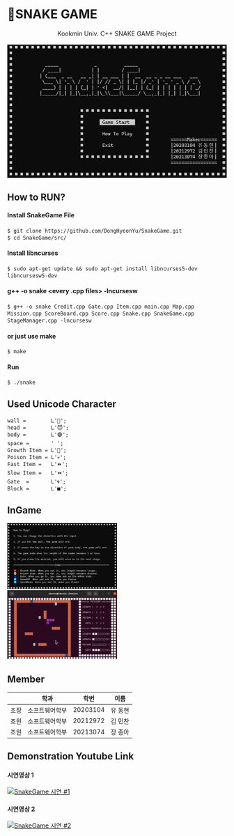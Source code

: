 # 🐍**SNAKE GAME**
<div align="center">
    Kookmin Univ. C++ SNAKE GAME Project<br><br>
    <img src="assets/snake-game-logo.png">
</div>

## How to RUN?
#### Install SnakeGame File
    $ git clone https://github.com/DongHyeonYu/SnakeGame.git
    $ cd SnakeGame/src/

#### Install libncurses
    $ sudo apt-get update && sudo apt-get install libncurses5-dev libncursesw5-dev

#### g++ -o snake <every .cpp files> -lncursesw<br>
    $ g++ -o snake Credit.cpp Gate.cpp Item.cpp main.cpp Map.cpp Mission.cpp ScoreBoard.cpp Score.cpp Snake.cpp SnakeGame.cpp StageManager.cpp -lncursesw

#### or just use make
    $ make

#### Run
    $ ./snake

## Used Unicode Character
    wall =        L'🧱';
    head =        L'😈';
    body =        L'🟣';
    space =       ' ';
    Growth Item = L'🍎';
    Poison Item = L'💀';
    Fast Item =   L'⏩';
    Slow Item =   L'⏪';
    Gate  =       L'🌀';
    Block =       L'■';

## InGame
<img src="assets/snake-game-rule.png" width=50% height=auto>
<img src="assets/snake-game-ingame1.png" width=50% height=auto>


## Member
| | 학과 | 학번 | 이름 |
|:----:|:-------:|:---:|:---:|
|조장|소프트웨어학부|20203104|유 동현|
|조원|소프트웨어학부|20212972|김 민찬|
|조원|소프트웨어학부|20213074|장 종아|



## Demonstration Youtube Link
#### 시연영상 1 
[![SnakeGame 시연 #1]( https://img.youtube.com/vi/oFQDgPBdkuY/0.jpg)](https://youtu.be/oFQDgPBdkuY)

#### 시연영상 2
[![SnakeGame 시연 #2]( https://img.youtube.com/vi/5UV8QhsDFPY/0.jpg)](https://youtu.be/5UV8QhsDFPY)